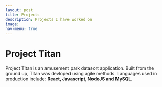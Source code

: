 ```yaml
---
layout: post
title: Projects
description: Projects I have worked on
image: 
nav-menu: true
---
```

# Project Titan

Project Titan is an amusement park datasort application. Built from the ground up, Titan was devloped using agile methods. Languages used in production include: **React, Javascript, NodeJS and MySQL**.